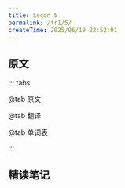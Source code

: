 ```yaml
---
title: Leçon 5
permalink: /fr1/5/
createTime: 2025/06/19 22:52:01
---
```


## 原文

::: tabs

@tab 原文

@tab 翻译

@tab 单词表

:::

## 精读笔记